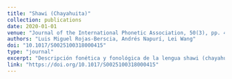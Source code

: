 ```yaml
---
title: "Shawi (Chayahuita)"
collection: publications
date: 2020-01-01
venue: "Journal of the International Phonetic Association, 50(3), pp. 417–430"
authors: "Luis Miguel Rojas-Berscia, Andrés Napurí, Lei Wang"
doi: "10.1017/S0025100318000415"
type: "journal"
excerpt: "Descripción fonética y fonológica de la lengua shawi (chayahuita)."
link: "https://doi.org/10.1017/S0025100318000415"
---
```

